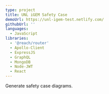 ```yaml
---
type: project
title: UNL iGEM Safety Case
demoUrl: https://unl-igem-test.netlify.com/
githubUrl: ''
languages:
  - JavaScript
libraries:
  - '@reach/router'
  - Apollo-Client
  - ExpressJS
  - GraphQL
  - MongoDB
  - Node-JWT
  - React
---
```


Generate safety case diagrams.
